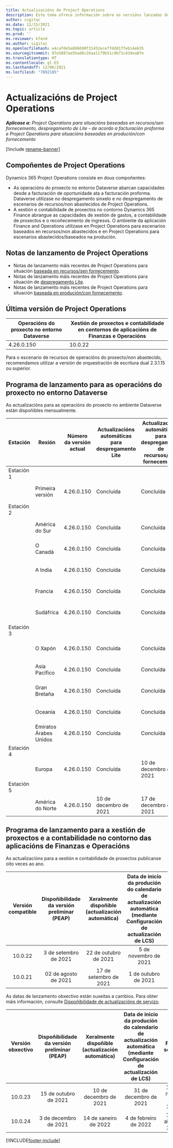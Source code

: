 ```yaml
---
title: Actualizacións de Project Operations
description: Este tema ofrece información sobre as versións lanzadas de Dynamics 365 Project Operations.
author: sigitac
ms.date: 11/15/2021
ms.topic: article
ms.prod: ''
ms.reviewer: kfend
ms.author: sigitac
ms.openlocfilehash: e4cafde5e866690f31452eceffdd81ffeb14e635
ms.sourcegitcommit: 97e5887ae5bad6c26aa1179b51c9b71c434ea8fe
ms.translationtype: HT
ms.contentlocale: gl-ES
ms.lasthandoff: 12/06/2021
ms.locfileid: "7892185"
---
```

# <a name="project-operations-updates"></a>Actualizacións de Project Operations

_**Aplícase a:** Project Operations para situacións baseadas en recursos/sen fornecemento, despregamento de Lite - de acordo a facturación proforma e Project Operations para situacións baseadas en produción/con fornecemento_

[!include [rename-banner](~/includes/cc-data-platform-banner.md)]

## <a name="project-operations-components"></a>Compoñentes de Project Operations

Dynamics 365 Project Operations consiste en dous compoñentes:

- As operacións do proxecto no entorno Dataverse abarcan capacidades desde a facturación de oportunidade ata a facturación proforma. Dataverse utilízase no despregamento sinxelo e no despregamento de escenarios de recursos/non abastecidos de Project Operations.
- A xestión e contabilidade de proxectos no contorno Dynamics 365 Finance abrangue as capacidades de xestión de gastos, a contabilidade de proxectos e o recoñecemento de ingresos. O ambiente da aplicación Finance and Operations utilízase en Project Operations para escenarios baseados en recursos/non abastecidos e en Project Operations para escenarios abastecidos/baseados na produción.

## <a name="project-operations-release-notes"></a>Notas de lanzamento de Project Operations
- Notas de lanzamento máis recentes de Project Operations para situación [baseada en recursos/sen fornecemento](whats-new-nov-2021-resource-based.md).
- Notas de lanzamento máis recentes de Project Operations para situación de [despregamento Lite](../pro/whats-new/whats-new-nov-2021-lite.md).
- Notas de lanzamento máis recentes de Project Operations para situación [baseada en produción/con fornecemento](../prod-pma/whats-new/whats-new-oct-2021-stocked.md).

## <a name="project-operations-latest-version"></a>Última versión de Project Operations

| Operacións do proxecto no entorno Dataverse | Xestión de proxectos e contabilidade en contornos de aplicacións de Finanzas e Operacións | 
| --- | --- |
| 4.26.0.150 | 10.0.22 |

Para o escenario de recursos de operacións do proxecto/non abastecido, recomendamos utilizar a versión de orquestración de escritura dual 2.3.1.15 ou superior.

## <a name="release-schedule-for-project-operations-on-dataverse-environment"></a>Programa de lanzamento para as operacións do proxecto no entorno Dataverse

As actualizacións para as operacións do proxecto no ambiente Dataverse están dispoñibles mensualmente. 

| Estación | Rexión | Número da versión actual | Actualizacións automáticas para despregamento Lite | Actualizacións automáticas para despregamento de recursos/sen fornecemento | Número da versión seguinte | A seguinte versión está dispoñible xeralmente |
|-----------|-----------------------|-----------------|--------------------|---------------------|---------------------|---------------------|
| Estación 1 |   &nbsp;              |    &nbsp;       | &nbsp;             |      &nbsp;         |      &nbsp;         |      &nbsp;         |
|   &nbsp;  | Primeira versión         |  4.26.0.150     | Concluída           | Concluída            | A determinar                 | 06 de decembro de 2021   |
| Estación 2 |   &nbsp;              |    &nbsp;       | &nbsp;             |      &nbsp;         |      &nbsp;         |      &nbsp;         |
|   &nbsp;  | América do Sur         |  4.26.0.150     | Concluída           | Concluída            | A determinar                 | 06 de decembro de 2021   |
|   &nbsp;  | O Canadá                |  4.26.0.150     | Concluída           | Concluída            | A determinar                 | 06 de decembro de 2021   |
|   &nbsp;  | A India                 |  4.26.0.150     | Concluída           | Concluída            | A determinar                 | 06 de decembro de 2021   |
|   &nbsp;  | Francia                |  4.26.0.150     | Concluída           | Concluída            | A determinar                 | 06 de decembro de 2021   |
|   &nbsp;  | Sudáfrica          |  4.26.0.150     | Concluída           | Concluída            | A determinar                 | 06 de decembro de 2021   |
| Estación 3 |      &nbsp;           |     &nbsp;      |     &nbsp;         |      &nbsp;         |      &nbsp;         |      &nbsp;         |
|   &nbsp;  | O Xapón                 |  4.26.0.150     | Concluída           | Concluída            | A determinar                 | 10 de decembro de 2021   |
|   &nbsp;  | Asia Pacífico          |  4.26.0.150     | Concluída           | Concluída            | A determinar                 | 10 de decembro de 2021   |
|   &nbsp;  | Gran Bretaña         |  4.26.0.150     | Concluída           | Concluída            | A determinar                 | 10 de decembro de 2021   |
|   &nbsp;  | Oceanía               |  4.26.0.150     | Concluída           | Concluída            | A determinar                 | 10 de decembro de 2021   |
|   &nbsp;  | Emiratos Árabes Unidos  |  4.26.0.150     | Concluída           | Concluída            | A determinar                 | 10 de decembro de 2021   |
| Estación 4 |     &nbsp;            |     &nbsp;      |     &nbsp;         |      &nbsp;         |      &nbsp;         |      &nbsp;         |
|   &nbsp;  | Europa                |  4.26.0.150     | Concluída           | 10 de decembro de 2021   | A determinar                 | 17 de decembro de 2021   |
| Estación 5 |     &nbsp;            |     &nbsp;      |     &nbsp;         |      &nbsp;         |      &nbsp;         |      &nbsp;         |
|   &nbsp;  | América do Norte         |  4.26.0.150     | 10 de decembro de 2021  | 17 de decembro de 2021   | A determinar                 | 07 de xaneiro de 2022    |


## <a name="release-schedule-for-project-management-and-accounting-in-the-finance-and-operations-apps-environment"></a>Programa de lanzamento para a xestión de proxectos e a contabilidade no contorno das aplicacións de Finanzas e Operacións

As actualizacións para a xestión e contabilidade de proxectos publícanse oito veces ao ano.

|Versión compatible| Dispoñibilidade da versión preliminar (PEAP) | Xeralmente dispoñible (actualización automática) | Data de inicio da produción do calendario de actualización automática (mediante Configuración de actualización de LCS) |   Fin do servizo   |
|:---------------:|:---------------------------:|:---------------------------------:|:--------------------------------------------------------------------:|:------------------:|
|     10.0.22     |      3 de setembro de 2021      |        22 de outubro de 2021           |                          5 de novembro de 2021                            | 14 de xaneiro de 2022   |
|    10.0.21      |         02 de agosto de 2021     |           17 de setembro de 2021      |                             1 de outubro de 2021                          |  10 de decembro de 2021 |


As datas de lanzamento obxectivo están suxeitas a cambios. Para obter máis información, consulte [Dispoñibilidade de actualizacións de servizo](/dynamics365/fin-ops-core/fin-ops/get-started/public-preview-releases?toc=%2fdynamics365%2ffinance%2ftoc.json).

|Versión obxectivo | Dispoñibilidade da versión preliminar (PEAP) | Xeralmente dispoñible (actualización automática) | Data de inicio da produción do calendario de actualización automática (mediante Configuración de actualización de LCS) |   Fin do servizo   |
|:---------------:|:---------------------------:|:---------------------------------:|:--------------------------------------------------------------------:|:------------------:|
|     10.0.23     |      15 de outubro de 2021       |        10 de decembro de 2021          |                          31 de decembro de 2021                           | 18 de marzo de 2022     |
|     10.0.24     |      3 de decembro de 2021       |        14 de xaneiro de 2022           |                          4 de febreiro de 2022                            | 15 de abril de 2022     |

[!INCLUDE[footer-include](../includes/footer-banner.md)]
